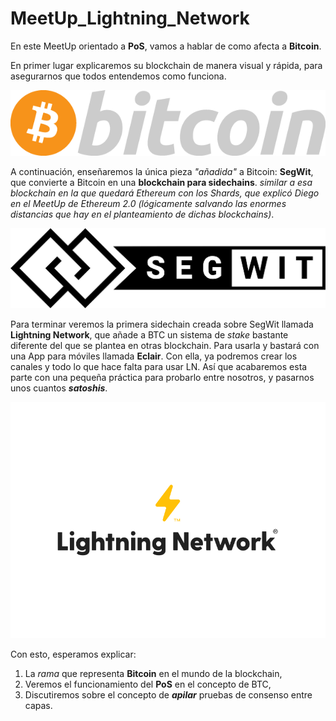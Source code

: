 # MeetUp_Lightning_Network

En este MeetUp orientado a __PoS__, vamos a hablar de como afecta a __Bitcoin__.

En primer lugar explicaremos su blockchain de manera visual y rápida, para asegurarnos que todos entendemos como funciona.


![Con titulo](pictures/LOGO_BTC.png "Bitcoin")


A continuación, enseñaremos la única pieza _"añadida"_ a Bitcoin: __SegWit__, que convierte a Bitcoin en una __blockchain para sidechains__. _similar a esa blockchain en la que quedará Ethereum con los Shards, que explicó Diego en el MeetUp de Ethereum 2.0 (lógicamente salvando las enormes distancias que hay en el planteamiento de dichas blockchains)_.


![Con titulo](pictures/LOGO_SegWit.png "SegWit")


Para terminar veremos la primera sidechain creada sobre SegWit llamada __Lightning Network__, que añade a BTC un sistema de _stake_ bastante diferente del que se plantea en otras blockchain. Para usarla y bastará con una App para móviles llamada __Eclair__. Con ella, ya podremos crear los canales y todo lo que hace falta para usar LN. Así que acabaremos esta parte con una pequeña práctica para probarlo entre nosotros, y pasarnos unos cuantos ___satoshis___.


![Con titulo](pictures/LOGO_LN.png "Lightning Network")

Con esto, esperamos explicar:
1. La _rama_ que representa __Bitcoin__ en el mundo de la blockchain,
2. Veremos el funcionamiento del __PoS__ en el concepto de BTC,
3. Discutiremos sobre el concepto de ___apilar___ pruebas de consenso entre capas.
